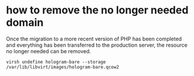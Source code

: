 # how to remove the no longer needed domain

Once the migration to a more recent version of PHP has been completed and everything has been transferred to the production server, the resource no longer needed can be removed.

```shell
virsh undefine hologram-bare --storage /var/lib/libvirt/images/hologram-bare.qcow2
```
